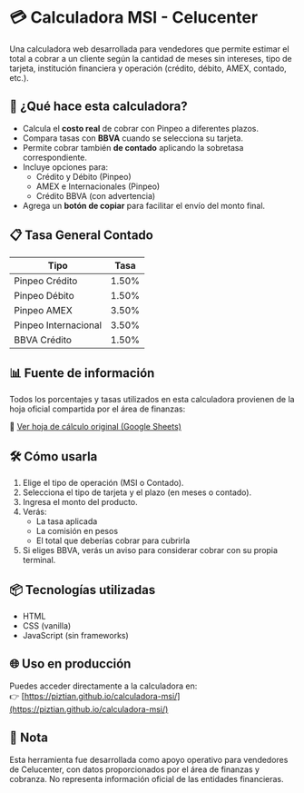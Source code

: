 # 💳 Calculadora MSI - Celucenter

Una calculadora web desarrollada para vendedores que permite estimar el total a cobrar a un cliente según la cantidad de meses sin intereses, tipo de tarjeta, institución financiera y operación (crédito, débito, AMEX, contado, etc.).

## 🧮 ¿Qué hace esta calculadora?

- Calcula el **costo real** de cobrar con Pinpeo a diferentes plazos.
- Compara tasas con **BBVA** cuando se selecciona su tarjeta.
- Permite cobrar también **de contado** aplicando la sobretasa correspondiente.
- Incluye opciones para:
  - Crédito y Débito (Pinpeo)
  - AMEX e Internacionales (Pinpeo)
  - Crédito BBVA (con advertencia)
- Agrega un **botón de copiar** para facilitar el envío del monto final.

## 📋 Tasa General Contado
| Tipo                   | Tasa |
|------------------------|------|
| Pinpeo Crédito         | 1.50% |
| Pinpeo Débito          | 1.50% |
| Pinpeo AMEX            | 3.50% |
| Pinpeo Internacional   | 3.50% |
| BBVA Crédito           | 1.50% |

## 📊 Fuente de información

Todos los porcentajes y tasas utilizados en esta calculadora provienen de la hoja oficial compartida por el área de finanzas:

🔗 [Ver hoja de cálculo original (Google Sheets)](https://docs.google.com/spreadsheets/d/1WIGNQQf3hHGfRsfBrjkg2JU-o8FywE3KQqrN_pMfOXw/edit?gid=1434399720#gid=1434399720)

## 🛠 Cómo usarla

1. Elige el tipo de operación (MSI o Contado).
2. Selecciona el tipo de tarjeta y el plazo (en meses o contado).
3. Ingresa el monto del producto.
4. Verás:
   - La tasa aplicada
   - La comisión en pesos
   - El total que deberías cobrar para cubrirla
5. Si eliges BBVA, verás un aviso para considerar cobrar con su propia terminal.

## 📦 Tecnologías utilizadas

- HTML
- CSS (vanilla)
- JavaScript (sin frameworks)

## 🌐 Uso en producción

Puedes acceder directamente a la calculadora en:  
👉 [https://piztian.github.io/calculadora-msi/](https://piztian.github.io/calculadora-msi/)

## 📌 Nota

Esta herramienta fue desarrollada como apoyo operativo para vendedores de Celucenter, con datos proporcionados por el área de finanzas y cobranza. No representa información oficial de las entidades financieras.
